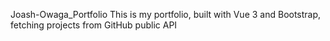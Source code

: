 Joash-Owaga_Portfolio
This is my portfolio, built with Vue 3 and Bootstrap, fetching projects from GitHub public API
